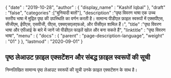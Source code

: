 {
  "date" : "2019-10-28",
  "author" : {
    "display_name" : "Kashif Iqbal"
},
  "draft" : "false",
  "categories" :["बुनियादी बातों"],
  "description" :"पृष्ठ विवरण भाषा एक उच्च स्तरीय भाषा में मुद्रित पृष्ठ की उपस्थिति का वर्णन करती है। सामान्य पीडीएल फ़ाइल स्वरूपों में एक्सपीएस, सीजीएम, ईपीएस, एसवीजी, पीएस, एक्सएसएलएफओ, और पीसीएल शामिल हैं।",
  "title" :"पृष्ठ विवरण भाषा और एपीआई के बारे में जानें जो पीडीएल फाइलें खोल और बना सकते हैं",
  "linktitle" : "पृष्ठ विवरण भाषा",
  "menu" : {
    "docs" : {
      "parent" : "page-description-language",
      "weight" : "01"
}
},
  "lastmod" : "2020-09-01"
}

## पृष्ठ लेआउट फ़ाइल एक्सटेंशन और संबद्ध फ़ाइल स्वरूपों की सूची
निम्नलिखित सामान्य पृष्ठ लेआउट स्वरूपों की सूची उनके फ़ाइल एक्सटेंशन के साथ है।

